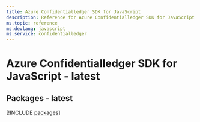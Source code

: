 ```yaml
---
title: Azure Confidentialledger SDK for JavaScript
description: Reference for Azure Confidentialledger SDK for JavaScript
ms.topic: reference
ms.devlang: javascript
ms.service: confidentialledger
---
```

# Azure Confidentialledger SDK for JavaScript - latest
## Packages - latest
[!INCLUDE [packages](confidentialledger-index.md)]

